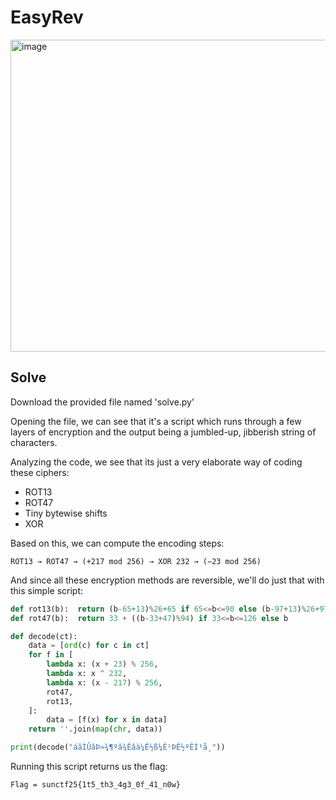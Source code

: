 # EasyRev

<img width="601" height="499" alt="image" src="https://github.com/user-attachments/assets/d701e273-b4c0-46b0-8acb-713d27fb9c19" />

## Solve
Download the provided file named 'solve.py'

Opening the file, we can see that it's a script which runs through a few layers of encryption and the output being a jumbled-up, jibberish string of characters.

Analyzing the code, we see that its just a very elaborate way of coding these ciphers:
- ROT13
- ROT47
- Tiny bytewise shifts
- XOR

Based on this, we can compute the encoding steps:
```
ROT13 → ROT47 → (+217 mod 256) → XOR 232 → (−23 mod 256)
```

And since all these encryption methods are reversible, we'll do just that with this simple script:
```python
def rot13(b):  return (b-65+13)%26+65 if 65<=b<=90 else (b-97+13)%26+97 if 97<=b<=122 else b
def rot47(b):  return 33 + ((b-33+47)%94) if 33<=b<=126 else b

def decode(ct):
    data = [ord(c) for c in ct]
    for f in [
        lambda x: (x + 23) % 256,
        lambda x: x ^ 232,
        lambda x: (x - 217) % 256,
        rot47,
        rot13,
    ]:
        data = [f(x) for x in data]
    return ''.join(map(chr, data))

print(decode("áãÌÛâÞ»¾¶ºâ¾Êâà¼Ê½ß¼Ê¹ÞÊ½ºÊÌ¹å¸"))
```
Running this script returns us the flag:
```
Flag = sunctf25{1t5_th3_4g3_0f_41_n0w}
```
